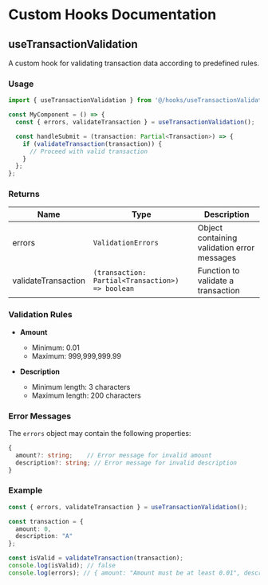 # Custom Hooks Documentation

## useTransactionValidation

A custom hook for validating transaction data according to predefined rules.

### Usage

```typescript
import { useTransactionValidation } from '@/hooks/useTransactionValidation';

const MyComponent = () => {
  const { errors, validateTransaction } = useTransactionValidation();

  const handleSubmit = (transaction: Partial<Transaction>) => {
    if (validateTransaction(transaction)) {
      // Proceed with valid transaction
    }
  };
};
```

### Returns

| Name | Type | Description |
|------|------|-------------|
| errors | `ValidationErrors` | Object containing validation error messages |
| validateTransaction | `(transaction: Partial<Transaction>) => boolean` | Function to validate a transaction |

### Validation Rules

- **Amount**
  - Minimum: 0.01
  - Maximum: 999,999,999.99

- **Description**
  - Minimum length: 3 characters
  - Maximum length: 200 characters

### Error Messages

The `errors` object may contain the following properties:

```typescript
{
  amount?: string;    // Error message for invalid amount
  description?: string; // Error message for invalid description
}
```

### Example

```typescript
const { errors, validateTransaction } = useTransactionValidation();

const transaction = {
  amount: 0,
  description: "A"
};

const isValid = validateTransaction(transaction);
console.log(isValid); // false
console.log(errors); // { amount: "Amount must be at least 0.01", description: "Description must be at least 3 characters" }
``` 